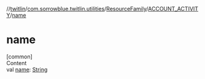 //[twitlin](../../../index.md)/[com.sorrowblue.twitlin.utilities](../../index.md)/[ResourceFamily](../index.md)/[ACCOUNT_ACTIVITY](index.md)/[name](name.md)



# name  
[common]  
Content  
val [name](name.md): [String](https://kotlinlang.org/api/latest/jvm/stdlib/kotlin/-string/index.html)  




